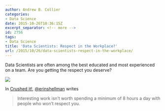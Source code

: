 ```yaml
---
author: Andrew B. Collier
categories:
- Data Science
date: 2015-10-26T10:36:15Z
excerpt_separator: <!-- more -->
id: 2756
tags:
- Data Science
title: 'Data Scientists: Respect in the Workplace?'
url: /2015/10/26/data-scientists-respect-in-the-workplace/
---
```


Data Scientists are often among the best educated and most experienced on a team. Are you getting the respect you deserve?

<!--more-->

<img src="{{ site.baseurl }}/static/img/2015/10/respect.png">

In [Crushed it!](http://www.erinshellman.com/crushed-it-landing-a-data-science-job/), [@erinshellman](https://twitter.com/erinshellman) writes

> Interesting work isn’t worth spending a minimum of 8 hours a day with people who won’t respect you. 
